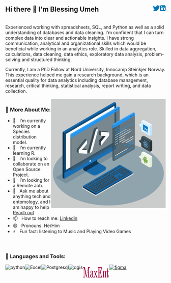 ## Hi there 👋 I'm Blessing Umeh <a href="https://www.linkedin.com/in/umeh-blessing/"><img align="right" src="https://github.com/Codehouze/Codehouze/blob/main/assets/linkedin.svg" height="18px" /></a><a href="https://twitter.com/bledazzle" align="right"><img align="right"  src="https://github.com/Codehouze/Codehouze/blob/main/assets/twitter.svg" height="18px" />
</a>
<br>
Experienced working with spreadsheets, SQL, and Python as well as a solid understanding of databases and data cleaning. I'm confident that I can turn complex data into clear and actionable insights. I have strong communication, analytical and organizational skills which would be beneficial while working in an analytics role. Skilled in data aggregation, calculations, data cleaning, data ethics, exploratory data analysis, problem-solving and structured thinking. 

Currently, I am a PhD Follow at Nord University, Innocamp Steinkjer  Norway. This experience helped me gain a research background, which is an essential quality for data analytics including database management, research, critical thinking, statistical analysis, report writing, and data collection.
<br>
<br>
<img align="right" alt="GIF" src="https://github.com/Codehouze/Codehouze/blob/main/techstack.gif" width="360px" border-radius="20px" />

### 🧐 More About Me:

- 🔭 &nbsp; I’m currently working on a Species distribution model.
- 🌱 &nbsp; I’m currently learning R.
- 👯 &nbsp; I’m looking to collaborate on an Open Source Project.
- 🤔 &nbsp; I’m looking for a Remote Job.
- 💬 &nbsp; Ask me about anything tech and entomology, and I am happy to help <a href="https://www.linkedin.com/in/umeh-blessing/">Reach out</a>
- 📫 &nbsp; How to reach me: <a href="https://www.linkedin.com/in/umeh-blessing/"/>Linkedin</a>
- 😄 &nbsp; Pronouns: He/Him
- ⚡ &nbsp; Fun fact: listening to Music and Playing Video Games

<br>

### 🔨 Languages and Tools:
<a href="https://www.python.org/" target="_blank"> <img align="left" src="https://upload.wikimedia.org/wikipedia/commons/thumb/f/f8/Python_logo_and_wordmark.svg/1920px-Python_logo_and_wordmark.svg.png" alt="python" height ="42px"/> </a>
<a href="https://www.microsoft.com/en-us/microsoft-365/excel" target="_blank"> <img align="left" alt="Excel" height ="42px"  src="https://upload.wikimedia.org/wikipedia/commons/3/34/Microsoft_Office_Excel_%282019%E2%80%93present%29.svg"> </a>

<a href="https://www.postgresql.org/" target="_blank"> <img align="left" alt="Postgresql" height ="42px" src="https://www.postgresql.org/media/img/about/press/elephant.png"></a>
<a href="https://www.qgis.org/en/site/" target="_blank"><img align="left" alt="qgis" height ="42px" src="https://qgis.org/id/_downloads/b738556101ca15d573f1a7e334e33407/qgis-logo.png"></a>
<a href="https://git-scm.com/" target="_blank"> <img src="https://github.com/americocunhajr/MaxEnt/raw/master/logo/MaxEnt.png" align="left" alt="git" height='42px'/> </a>
<a href="https://www.r-project.org/" target="_blank"> <img src="https://upload.wikimedia.org/wikipedia/commons/thumb/1/1b/R_logo.svg/1086px-R_logo.svg.png" alt="figma" height='42px'/> </a>


<br>
